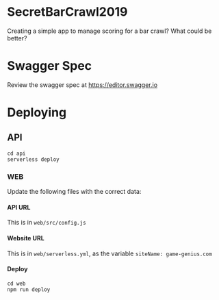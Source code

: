 # SecretBarCrawl2019
Creating a simple app to manage scoring for a bar crawl? What could be better?

# Swagger Spec

Review the swagger spec at https://editor.swagger.io

# Deploying

## API

```
cd api
serverless deploy
```

### WEB

Update the following files with the correct data:

#### API URL

This is in `web/src/config.js`

#### Website URL

This is in `web/serverless.yml`, as the variable `siteName: game-genius.com`

#### Deploy

```
cd web
npm run deploy
```
